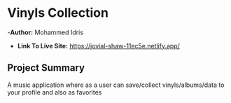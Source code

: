 # Vinyls Collection

-**Author:** Mohammed Idris
- **Link To Live Site:** https://jovial-shaw-11ec5e.netlify.app/


## Project Summary
A music application where as a user can save/collect vinyls/albums/data to your profile and also as favorites